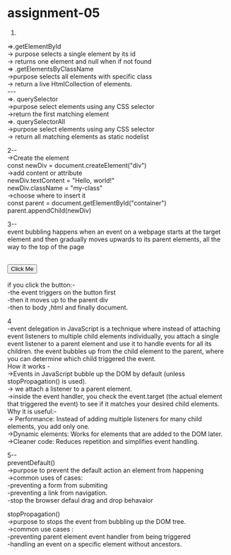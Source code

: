 # assignment-05
1.
=>.getElementById <br>
 -> purpose selects a single element by its id <br>
 -> returns one element and null when if not found <br>
 => .getElementsByClassName <br>
 ->purpose selects all elements with specific class <br>
 -> return a live HtmlCollection of elements. <br>
 --- <br>
=>. querySelector <br>
   ->purpose select elements using any CSS selector <br>
   ->return the first matching element <br>
 =>.  querySelectorAll <br>
   ->purpose select elements using any CSS selector <br>
    -> return all matching elements as static nodelist <br>

 2--<br>
  ->Create the element <br>
  const newDiv = document.createElement("div") <br>
  ->add content or attribute <br>
  newDiv.textContent = "Hello, world!"  <br>
  newDiv.className = "my-class" <br>
 ->choose where to insert it <br>
   const parent = document.getElementById("container") <br>
   parent.appendChild(newDiv) <br>

  3--<br> 
  event bubbling happens when an event on a webpage starts at the target        element and then gradually moves upwards to its parent elements, all the      way to the top of the page <br>
  <div id="parent"> <br>
  <button id="child">Click Me</button> <br>
</div> <br>
if you click the button:- <br>
 -the event triggers on the button first <br>
 -then it moves up to the parent div <br>
 -then to body ,html and finally document. <br>

4 <br> -event delegation in JavaScript is a technique where instead of attaching event listeners to multiple child elements individually, you attach a single event listener to a parent element and use it to handle events for all its children. the event bubbles up from the child element to the parent, where you can determine which child triggered the event. <br>
How it works - <br>
      ->Events in JavaScript bubble up the DOM by default (unless stopPropagation() is used). <br>
      -> we attach a listener to a parent element. <br>
      ->inside the event handler, you check the event.target (the actual element that triggered the event) to see if it matches your              desired child elements. <br>
  Why it is useful:- <br>
   -> Performance: Instead of adding multiple listeners for many child elements, you add only one. <br>
   ->Dynamic elements: Works for elements that are added to the DOM later. <br>
   ->Cleaner code: Reduces repetition and simplifies event handling. <br>

5-- <br>
preventDefault() <br>
  ->purpose to prevent the default action an element from happening <br>
  ->common uses of cases: <br>
                   -preventing a form from submiting <br>
                   -preventing a link <a>from navigation. <br>
                   -stop the browser defaul drag and drop behavaior <br>

stopPropagation() <br>
  ->purpose to stops the event from bubbling up the DOM tree. <br>
   ->common use cases : <br>
            -preventing parent element event handler from being triggered <br>
            -handling an event on a specific element without ancestors. <br>
            
